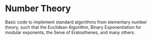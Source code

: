 # Number Theory
Basic code to implement standard algorithms from elementary number theory, such that the Euclidean Algorithm, Binary Exponentiation for modular exponents, the Seive of Eratosthenes, and many others.

